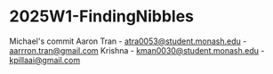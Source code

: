 # 2025W1-FindingNibbles
<!-- Test - Ubaid Irfan -->
Michael's commit
Aaron Tran - atra0053@student.monash.edu - aarrron.tran@gmail.com
Krishna - kman0030@student.monash.edu - kpillaai@gmail.com